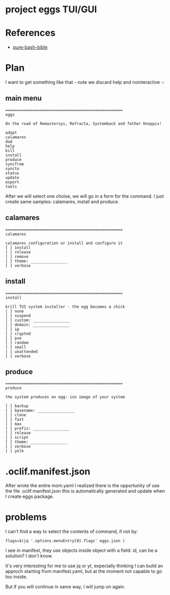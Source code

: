 # project eggs TUI/GUI

# References
* [pure-bash-bible](https://github.com/dylanaraps/pure-bash-bible#table-of-contents)

# Plan
I want to get something like that - note we discard help and nointeractive -:

## main menu

```
===================================================
eggs

On the road of Remastersys, Refracta, Systemback and father Knoppix!

adapt
calamares
dad
help
kill
install
produce
syncfrom
syncto
status
update
export
tools
```
After we will select one choise, we will go in a form for the command. I just create same samples: calamares, install and produce.

## calamares
```
===================================================
calamares

calamares configuration or install and configure it
[ ] install 
[ ] release 
[ ] remove
[ ] theme: ________________
[ ] verbose
```

## install
```
===================================================
install

krill TUI system installer - the egg becomes a chick
[ ] none
[ ] suspend
[ ] custom: ________________
[ ] domain: ________________
[ ] ip
[ ] crypted
[ ] pve
[ ] random
[ ] small
[ ] unattended
[ ] verbose
```

## produce
```
===================================================
produce

the system produces an egg: iso image of your system

[ ] backup
[ ] basename: ________________
[ ] clone
[ ] fast
[ ] max
[ ] prefix: ________________
[ ] release
[ ] script
[ ] theme: ________________
[ ] verbose
[ ] yolk
```

# .oclif.manifest.json

After wrote the entire mom.yaml I realized there is the opportunity of use the file .oclif.manifest.json this is automatically generated and update when I create eggs package.

# problems
I can't find a way to select the contents of command, if not by: 
```
flags=$(jq '.options.menuEntry[0].flags' eggs.json )
```
I see in manifest, they use objects inside object with a field: id, can be a solution? I don't know.

It's very interesting for me to use jq or yt, expecially thinking I can build an approch starting from manifest.yaml, but at the moment not capable to go too inside.

But if you will continue in same way, I will jump on again.
